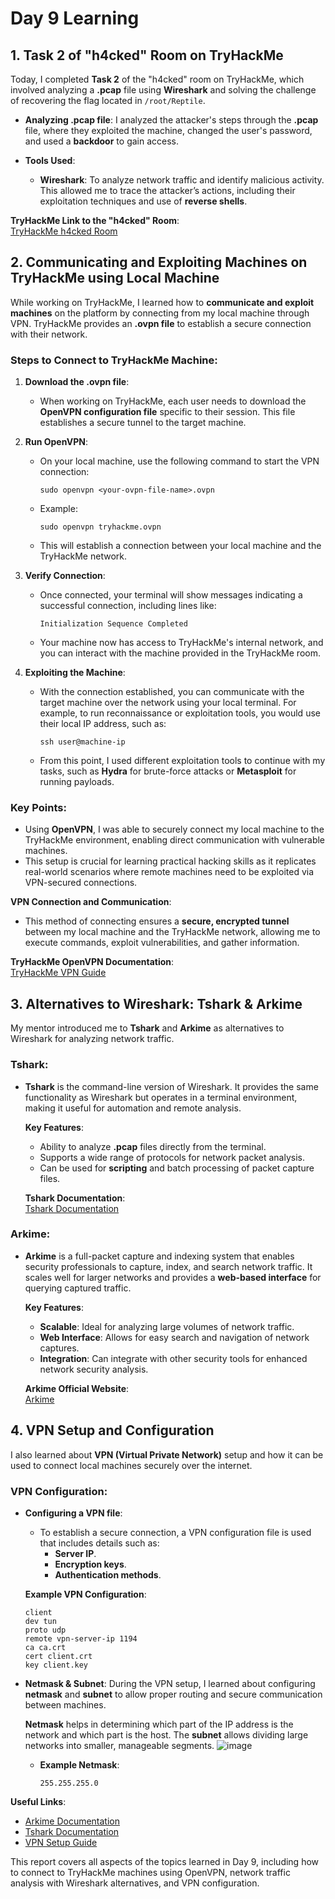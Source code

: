 # Day 9 Learning

## 1. Task 2 of "h4cked" Room on TryHackMe

Today, I completed **Task 2** of the "h4cked" room on TryHackMe, which involved analyzing a **.pcap** file using **Wireshark** and solving the challenge of recovering the flag located in `/root/Reptile`.

- **Analyzing .pcap file**: I analyzed the attacker's steps through the **.pcap** file, where they exploited the machine, changed the user's password, and used a **backdoor** to gain access.
  
- **Tools Used**:
    - **Wireshark**: To analyze network traffic and identify malicious activity. This allowed me to trace the attacker’s actions, including their exploitation techniques and use of **reverse shells**.

**TryHackMe Link to the "h4cked" Room**:  
[TryHackMe h4cked Room](https://tryhackme.com/r/room/h4cked)

## 2. Communicating and Exploiting Machines on TryHackMe using Local Machine

While working on TryHackMe, I learned how to **communicate and exploit machines** on the platform by connecting from my local machine through VPN. TryHackMe provides an **.ovpn file** to establish a secure connection with their network.

### Steps to Connect to TryHackMe Machine:
1. **Download the .ovpn file**:
    - When working on TryHackMe, each user needs to download the **OpenVPN configuration file** specific to their session. This file establishes a secure tunnel to the target machine.

2. **Run OpenVPN**:
    - On your local machine, use the following command to start the VPN connection:
        ```
        sudo openvpn <your-ovpn-file-name>.ovpn
        ```
    - Example:
        ```
        sudo openvpn tryhackme.ovpn
        ```
    - This will establish a connection between your local machine and the TryHackMe network.

3. **Verify Connection**:
    - Once connected, your terminal will show messages indicating a successful connection, including lines like:
        ```
        Initialization Sequence Completed
        ```
    - Your machine now has access to TryHackMe's internal network, and you can interact with the machine provided in the TryHackMe room.

4. **Exploiting the Machine**:
    - With the connection established, you can communicate with the target machine over the network using your local terminal. For example, to run reconnaissance or exploitation tools, you would use their local IP address, such as:
        ```
        ssh user@machine-ip
        ```
    - From this point, I used different exploitation tools to continue with my tasks, such as **Hydra** for brute-force attacks or **Metasploit** for running payloads.

### Key Points:
- Using **OpenVPN**, I was able to securely connect my local machine to the TryHackMe environment, enabling direct communication with vulnerable machines.
- This setup is crucial for learning practical hacking skills as it replicates real-world scenarios where remote machines need to be exploited via VPN-secured connections.

**VPN Connection and Communication**:
- This method of connecting ensures a **secure, encrypted tunnel** between my local machine and the TryHackMe network, allowing me to execute commands, exploit vulnerabilities, and gather information.

**TryHackMe OpenVPN Documentation**:  
[TryHackMe VPN Guide](https://tryhackme.com/faq/vpn)

## 3. Alternatives to Wireshark: Tshark & Arkime

My mentor introduced me to **Tshark** and **Arkime** as alternatives to Wireshark for analyzing network traffic.

### Tshark:
- **Tshark** is the command-line version of Wireshark. It provides the same functionality as Wireshark but operates in a terminal environment, making it useful for automation and remote analysis.
  
    **Key Features**:
    - Ability to analyze **.pcap** files directly from the terminal.
    - Supports a wide range of protocols for network packet analysis.
    - Can be used for **scripting** and batch processing of packet capture files.
  
    **Tshark Documentation**:  
    [Tshark Documentation](https://www.wireshark.org/docs/man-pages/tshark.html)

### Arkime:
- **Arkime** is a full-packet capture and indexing system that enables security professionals to capture, index, and search network traffic. It scales well for larger networks and provides a **web-based interface** for querying captured traffic.

    **Key Features**:
    - **Scalable**: Ideal for analyzing large volumes of network traffic.
    - **Web Interface**: Allows for easy search and navigation of network captures.
    - **Integration**: Can integrate with other security tools for enhanced network security analysis.
  
    **Arkime Official Website**:  
    [Arkime](https://arkime.com/)

## 4. VPN Setup and Configuration

I also learned about **VPN (Virtual Private Network)** setup and how it can be used to connect local machines securely over the internet.

### VPN Configuration:
- **Configuring a VPN file**:
    - To establish a secure connection, a VPN configuration file is used that includes details such as:
        - **Server IP**.
        - **Encryption keys**.
        - **Authentication methods**.
  
    **Example VPN Configuration**:
    ```
    client
    dev tun
    proto udp
    remote vpn-server-ip 1194
    ca ca.crt
    cert client.crt
    key client.key
    ```

- **Netmask & Subnet**: During the VPN setup, I learned about configuring **netmask** and **subnet** to allow proper routing and secure communication between machines.

    **Netmask** helps in determining which part of the IP address is the network and which part is the host. The **subnet** allows dividing large networks into smaller, manageable segments.
    ![image](https://github.com/user-attachments/assets/21163807-f6b7-4238-bd11-1182e094291d)

    - **Example Netmask**:
        ```
        255.255.255.0
        ```

**Useful Links**:
- [Arkime Documentation](https://arkime.com/)
- [Tshark Documentation](https://www.wireshark.org/docs/man-pages/tshark.html)
- [VPN Setup Guide](https://openvpn.net/vpn-server-resources/setting-up-your-own-vpn-server-with-openvpn/)

This report covers all aspects of the topics learned in Day 9, including how to connect to TryHackMe machines using OpenVPN, network traffic analysis with Wireshark alternatives, and VPN configuration.
